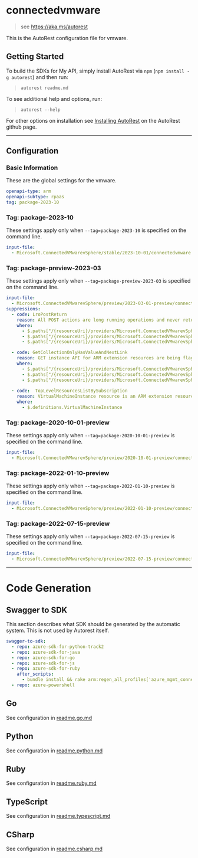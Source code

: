 # connectedvmware

> see https://aka.ms/autorest

This is the AutoRest configuration file for vmware.

## Getting Started

To build the SDKs for My API, simply install AutoRest via `npm` (`npm install -g autorest`) and then run:

> `autorest readme.md`

To see additional help and options, run:

> `autorest --help`

For other options on installation see [Installing AutoRest](https://aka.ms/autorest/install) on the AutoRest github page.

---

## Configuration

### Basic Information

These are the global settings for the vmware.

``` yaml
openapi-type: arm
openapi-subtype: rpaas
tag: package-2023-10
```


### Tag: package-2023-10

These settings apply only when `--tag=package-2023-10` is specified on the command line.

```yaml $(tag) == 'package-2023-10'
input-file:
  - Microsoft.ConnectedVMwarevSphere/stable/2023-10-01/connectedvmware.json
```
### Tag: package-preview-2023-03

These settings apply only when `--tag=package-preview-2023-03` is specified on the command line.

``` yaml $(tag) == 'package-preview-2023-03'
input-file:
  - Microsoft.ConnectedVMwarevSphere/preview/2023-03-01-preview/connectedvmware.json
suppressions:    
  - code: LroPostReturn
    reason: All POST actions are long running operations and never return 200 in the response.
    where:
      - $.paths["/{resourceUri}/providers/Microsoft.ConnectedVMwarevSphere/virtualMachineInstances/default/stop"].post
      - $.paths["/{resourceUri}/providers/Microsoft.ConnectedVMwarevSphere/virtualMachineInstances/default/start"].post
      - $.paths["/{resourceUri}/providers/Microsoft.ConnectedVMwarevSphere/virtualMachineInstances/default/restart"].post

  - code: GetCollectionOnlyHasValueAndNextLink
    reason: GET instance API for ARM extension resources are being flagged as Get Collection APIs.
    where:
      - $.paths["/{resourceUri}/providers/Microsoft.ConnectedVMwarevSphere/virtualMachineInstances/default"].get.responses["200"].schema.properties
      - $.paths["/{resourceUri}/providers/Microsoft.ConnectedVMwarevSphere/virtualMachineInstances/default/hybridIdentityMetadata/default"].get.responses["200"].schema.properties
      - $.paths["/{resourceUri}/providers/Microsoft.ConnectedVMwarevSphere/virtualMachineInstances/default/guestAgents/default"].get.responses["200"].schema.properties
    
  - code:  TopLevelResourcesListBySubscription
    reason: VirtualMachineInstance resource is an ARM extension resource and does not support List by subscription API.  
    where:
      - $.definitions.VirtualMachineInstance
```

### Tag: package-2020-10-01-preview

These settings apply only when `--tag=package-2020-10-01-preview` is specified on the command line.

``` yaml $(tag) == 'package-2020-10-01-preview'
input-file:
  - Microsoft.ConnectedVMwarevSphere/preview/2020-10-01-preview/connectedvmware.json
```

### Tag: package-2022-01-10-preview

These settings apply only when `--tag=package-2022-01-10-preview` is specified on the command line.

``` yaml $(tag) == 'package-2022-01-10-preview'
input-file:
  - Microsoft.ConnectedVMwarevSphere/preview/2022-01-10-preview/connectedvmware.json
```

### Tag: package-2022-07-15-preview

These settings apply only when `--tag=package-2022-07-15-preview` is specified on the command line.

``` yaml $(tag) == 'package-2022-07-15-preview'
input-file:
  - Microsoft.ConnectedVMwarevSphere/preview/2022-07-15-preview/connectedvmware.json
```

---

# Code Generation

## Swagger to SDK

This section describes what SDK should be generated by the automatic system.
This is not used by Autorest itself.

``` yaml $(swagger-to-sdk)
swagger-to-sdk:
  - repo: azure-sdk-for-python-track2
  - repo: azure-sdk-for-java
  - repo: azure-sdk-for-go
  - repo: azure-sdk-for-js
  - repo: azure-sdk-for-ruby
    after_scripts:
      - bundle install && rake arm:regen_all_profiles['azure_mgmt_connectedvmware']
  - repo: azure-powershell
```

## Go

See configuration in [readme.go.md](./readme.go.md)

## Python

See configuration in [readme.python.md](./readme.python.md)

## Ruby

See configuration in [readme.ruby.md](./readme.ruby.md)

## TypeScript

See configuration in [readme.typescript.md](./readme.typescript.md)

## CSharp

See configuration in [readme.csharp.md](./readme.csharp.md)
